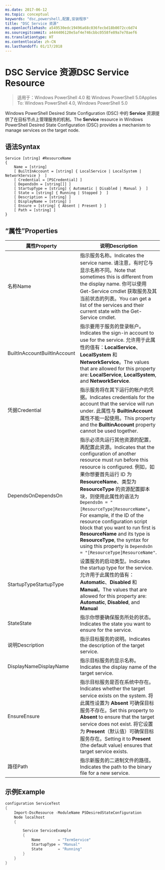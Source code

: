 ```yaml
---
ms.date: 2017-06-12
ms.topic: conceptual
keywords: "dsc,powershell,配置,安装程序"
title: "DSC Service 资源"
ms.openlocfilehash: a549530edc19496a68c036fecbd18b0072cc6d74
ms.sourcegitcommit: a444406120e5af4e746cbbc0558fe89a7e78aef6
ms.translationtype: HT
ms.contentlocale: zh-CN
ms.lasthandoff: 01/17/2018
---
```

# <a name="dsc-service-resource"></a><span data-ttu-id="020a8-103">DSC Service 资源</span><span class="sxs-lookup"><span data-stu-id="020a8-103">DSC Service Resource</span></span>

> <span data-ttu-id="020a8-104">适用于：Windows PowerShell 4.0 和 Windows PowerShell 5.0</span><span class="sxs-lookup"><span data-stu-id="020a8-104">Applies To: Windows PowerShell 4.0, Windows PowerShell 5.0</span></span>


<span data-ttu-id="020a8-105">Windows PowerShell Desired State Configuration (DSC) 中的 **Service** 资源提供了在目标节点上管理服务的机制。</span><span class="sxs-lookup"><span data-stu-id="020a8-105">The **Service** resource in Windows PowerShell Desired State Configuration (DSC) provides a mechanism to manage services on the target node.</span></span>

## <a name="syntax"></a><span data-ttu-id="020a8-106">语法</span><span class="sxs-lookup"><span data-stu-id="020a8-106">Syntax</span></span>

```
Service [string] #ResourceName
{
    Name = [string]
    [ BuiltInAccount = [string] { LocalService | LocalSystem | NetworkService }  ]
    [ Credential = [PSCredential] ]
    [ DependsOn = [string[]] ]
    [ StartupType = [string] { Automatic | Disabled | Manual }  ]
    [ State = [string] { Running | Stopped }  ]
    [ Description = [string] ]
    [ DisplayName = [string] ]
    [ Ensure = [string] { Absent | Present } ]
    [ Path = [string] ]
}
```

## <a name="properties"></a><span data-ttu-id="020a8-107">“属性”</span><span class="sxs-lookup"><span data-stu-id="020a8-107">Properties</span></span>

|  <span data-ttu-id="020a8-108">属性</span><span class="sxs-lookup"><span data-stu-id="020a8-108">Property</span></span>  |  <span data-ttu-id="020a8-109">说明</span><span class="sxs-lookup"><span data-stu-id="020a8-109">Description</span></span>   | 
|---|---| 
| <span data-ttu-id="020a8-110">名称</span><span class="sxs-lookup"><span data-stu-id="020a8-110">Name</span></span>| <span data-ttu-id="020a8-111">指示服务名称。</span><span class="sxs-lookup"><span data-stu-id="020a8-111">Indicates the service name.</span></span> <span data-ttu-id="020a8-112">请注意，有时它与显示名称不同。</span><span class="sxs-lookup"><span data-stu-id="020a8-112">Note that sometimes this is different from the display name.</span></span> <span data-ttu-id="020a8-113">你可以使用 Get-Service cmdlet 获取服务及其当前状态的列表。</span><span class="sxs-lookup"><span data-stu-id="020a8-113">You can get a list of the services and their current state with the Get-Service cmdlet.</span></span>| 
| <span data-ttu-id="020a8-114">BuiltInAccount</span><span class="sxs-lookup"><span data-stu-id="020a8-114">BuiltInAccount</span></span>| <span data-ttu-id="020a8-115">指示要用于服务的登录帐户。</span><span class="sxs-lookup"><span data-stu-id="020a8-115">Indicates the sign-in account to use for the service.</span></span> <span data-ttu-id="020a8-116">允许用于此属性的值有：**LocalService**、**LocalSystem** 和 **NetworkService**。</span><span class="sxs-lookup"><span data-stu-id="020a8-116">The values that are allowed for this property are: **LocalService**, **LocalSystem**, and **NetworkService**.</span></span>| 
| <span data-ttu-id="020a8-117">凭据</span><span class="sxs-lookup"><span data-stu-id="020a8-117">Credential</span></span>| <span data-ttu-id="020a8-118">指示服务将在其下运行的帐户的凭据。</span><span class="sxs-lookup"><span data-stu-id="020a8-118">Indicates credentials for the account that the service will run under.</span></span> <span data-ttu-id="020a8-119">此属性与 __BuiltinAccount__ 属性不能一起使用。</span><span class="sxs-lookup"><span data-stu-id="020a8-119">This property and the __BuiltinAccount__ property cannot be used together.</span></span>| 
| <span data-ttu-id="020a8-120">DependsOn</span><span class="sxs-lookup"><span data-stu-id="020a8-120">DependsOn</span></span>| <span data-ttu-id="020a8-121">指示必须先运行其他资源的配置，再配置此资源。</span><span class="sxs-lookup"><span data-stu-id="020a8-121">Indicates that the configuration of another resource must run before this resource is configured.</span></span> <span data-ttu-id="020a8-122">例如，如果你想要首先运行 ID 为 __ResourceName__、类型为 __ResourceType__ 的资源配置脚本块，则使用此属性的语法为 `DependsOn = "[ResourceType]ResourceName"`。</span><span class="sxs-lookup"><span data-stu-id="020a8-122">For example, if the ID of the resource configuration script block that you want to run first is __ResourceName__ and its type is __ResourceType__, the syntax for using this property is `DependsOn = "[ResourceType]ResourceName"`.</span></span>| 
| <span data-ttu-id="020a8-123">StartupType</span><span class="sxs-lookup"><span data-stu-id="020a8-123">StartupType</span></span>| <span data-ttu-id="020a8-124">设置服务的启动类型。</span><span class="sxs-lookup"><span data-stu-id="020a8-124">Indicates the startup type for the service.</span></span> <span data-ttu-id="020a8-125">允许用于此属性的值有：**Automatic**、**Disabled** 和 **Manual**。</span><span class="sxs-lookup"><span data-stu-id="020a8-125">The values that are allowed for this property are: **Automatic**, **Disabled**, and **Manual**</span></span>| 
| <span data-ttu-id="020a8-126">State</span><span class="sxs-lookup"><span data-stu-id="020a8-126">State</span></span>| <span data-ttu-id="020a8-127">指示你想要确保服务所处的状态。</span><span class="sxs-lookup"><span data-stu-id="020a8-127">Indicates the state you want to ensure for the service.</span></span>| 
| <span data-ttu-id="020a8-128">说明</span><span class="sxs-lookup"><span data-stu-id="020a8-128">Description</span></span> | <span data-ttu-id="020a8-129">指示目标服务的说明。</span><span class="sxs-lookup"><span data-stu-id="020a8-129">Indicates the description of the target service.</span></span>| 
| <span data-ttu-id="020a8-130">DisplayName</span><span class="sxs-lookup"><span data-stu-id="020a8-130">DisplayName</span></span> | <span data-ttu-id="020a8-131">指示目标服务的显示名称。</span><span class="sxs-lookup"><span data-stu-id="020a8-131">Indicates the display name of the target service.</span></span>| 
| <span data-ttu-id="020a8-132">Ensure</span><span class="sxs-lookup"><span data-stu-id="020a8-132">Ensure</span></span> | <span data-ttu-id="020a8-133">指示目标服务是否在系统中存在。</span><span class="sxs-lookup"><span data-stu-id="020a8-133">Indicates whether the target service exists on the system.</span></span> <span data-ttu-id="020a8-134">将此属性设置为 **Absent** 可确保目标服务不存在。</span><span class="sxs-lookup"><span data-stu-id="020a8-134">Set this property to **Absent** to ensure that the target service does not exist.</span></span> <span data-ttu-id="020a8-135">将它设置为 **Present**（默认值）可确保目标服务存在。</span><span class="sxs-lookup"><span data-stu-id="020a8-135">Setting it to **Present** (the default value) ensures that target service exists.</span></span>|
| <span data-ttu-id="020a8-136">路径</span><span class="sxs-lookup"><span data-stu-id="020a8-136">Path</span></span> | <span data-ttu-id="020a8-137">指示新服务的二进制文件的路径。</span><span class="sxs-lookup"><span data-stu-id="020a8-137">Indicates the path to the binary file for a new service.</span></span>| 

## <a name="example"></a><span data-ttu-id="020a8-138">示例</span><span class="sxs-lookup"><span data-stu-id="020a8-138">Example</span></span>

```powershell
configuration ServiceTest
{
    Import-DscResource -ModuleName PSDesiredStateConfiguration
    Node localhost
    {

        Service ServiceExample
        {
            Name        = "TermService"
            StartupType = "Manual"
            State       = "Running"
        } 
    }
}
```

